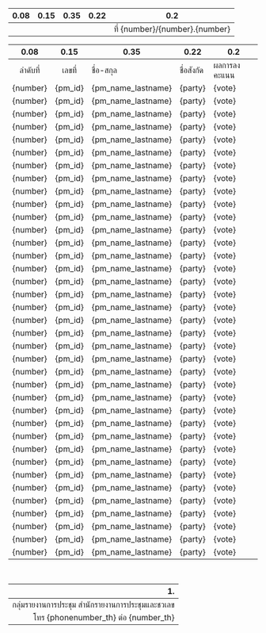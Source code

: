 |0.08  |0.15|0.35  |0.22   |0.2         |
|:---:|:--:|-----|------|------------|
|||||ที่ {number}/{number}.{number}|

|0.08  |0.15|0.35  |0.22   |0.2         |
|:---:|:--:|-----|------|------------|
|ลำดับที่|เลขที่|ชื่อ-สกุล|ชื่อสังกัด|ผลการลงคะแนน|
|{number}|{pm_id}|{pm_name_lastname}|{party}|{vote}|
|{number}|{pm_id}|{pm_name_lastname}|{party}|{vote}|
|{number}|{pm_id}|{pm_name_lastname}|{party}|{vote}|
|{number}|{pm_id}|{pm_name_lastname}|{party}|{vote}|
|{number}|{pm_id}|{pm_name_lastname}|{party}|{vote}|
|{number}|{pm_id}|{pm_name_lastname}|{party}|{vote}|
|{number}|{pm_id}|{pm_name_lastname}|{party}|{vote}|
|{number}|{pm_id}|{pm_name_lastname}|{party}|{vote}|
|{number}|{pm_id}|{pm_name_lastname}|{party}|{vote}|
|{number}|{pm_id}|{pm_name_lastname}|{party}|{vote}|
|{number}|{pm_id}|{pm_name_lastname}|{party}|{vote}|
|{number}|{pm_id}|{pm_name_lastname}|{party}|{vote}|
|{number}|{pm_id}|{pm_name_lastname}|{party}|{vote}|
|{number}|{pm_id}|{pm_name_lastname}|{party}|{vote}|
|{number}|{pm_id}|{pm_name_lastname}|{party}|{vote}|
|{number}|{pm_id}|{pm_name_lastname}|{party}|{vote}|
|{number}|{pm_id}|{pm_name_lastname}|{party}|{vote}|
|{number}|{pm_id}|{pm_name_lastname}|{party}|{vote}|
|{number}|{pm_id}|{pm_name_lastname}|{party}|{vote}|
|{number}|{pm_id}|{pm_name_lastname}|{party}|{vote}|
|{number}|{pm_id}|{pm_name_lastname}|{party}|{vote}|
|{number}|{pm_id}|{pm_name_lastname}|{party}|{vote}|
|{number}|{pm_id}|{pm_name_lastname}|{party}|{vote}|
|{number}|{pm_id}|{pm_name_lastname}|{party}|{vote}|
|{number}|{pm_id}|{pm_name_lastname}|{party}|{vote}|
|{number}|{pm_id}|{pm_name_lastname}|{party}|{vote}|
|{number}|{pm_id}|{pm_name_lastname}|{party}|{vote}|
|{number}|{pm_id}|{pm_name_lastname}|{party}|{vote}|
|{number}|{pm_id}|{pm_name_lastname}|{party}|{vote}|
|{number}|{pm_id}|{pm_name_lastname}|{party}|{vote}|
|{number}|{pm_id}|{pm_name_lastname}|{party}|{vote}|
|{number}|{pm_id}|{pm_name_lastname}|{party}|{vote}|
|{number}|{pm_id}|{pm_name_lastname}|{party}|{vote}|
|{number}|{pm_id}|{pm_name_lastname}|{party}|{vote}|
|{number}|{pm_id}|{pm_name_lastname}|{party}|{vote}|
|{number}|{pm_id}|{pm_name_lastname}|{party}|{vote}|
|{number}|{pm_id}|{pm_name_lastname}|{party}|{vote}|

<br>

|1.|
|----:|
|กลุ่มรายงานการประชุม สำนักรายงานการประชุมและชวเลข|
|โทร {phonenumber_th} ต่อ {number_th}|